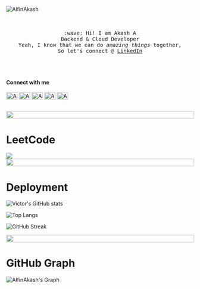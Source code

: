 <!------------------------------------------------------------------------------------Introduction--------------------------------------------------------------------------------------------------->


<!----

<h1 align="center">Hi <img src="https://raw.githubusercontent.com/ABSphreak/ABSphreak/master/gifs/Hi.gif" width="30px">, I'm Akash A</h1>

--->
<!---
<p align="center">
<a href="https://github.com/Ratheshan03/readme-typing-svg"><img src="https://readme-typing-svg.herokuapp.com?lines=Software+Developer;Java+Developer;MERN+Stack+Developer;Data+Analyst&center=true&width=500&height=50"></a>
</p>
----->
<!------------------- <p align="center">
<img align="center" alt="Coding" width="200" src="https://user-images.githubusercontent.com/74038190/229223263-cf2e4b07-2615-4f87-9c38-e37600f8381a.gif"/>
</p>------------------>
<p align="left"> <img src="https://komarev.com/ghpvc/?username=AlfinAkash&label=Profile%20views&color=0e75b6&style=flat" alt="AlfinAkash" /> </p>



 <p align="center">
  <br><br>
  <samp>
    :wave: Hi! I am Akash A
    <br>Backend & Cloud Developer
      <br>Yeah, I know that we can do <em>amazing things</em> together,
      <br>So let's connect @ <a href="https://linkedin.com/in/AlfinAkash">LinkedIn</a><br>
      <br>
   <!---
   <img src="https://github.com/" width="300px" align="center">
   ---->
    <br><br>
  </samp>
</p>



<!----
- I have a strong enthusiasm for exploring new technologies and expanding my knowledge in various areas.
- I’m looking to collaborate on open-source projects.
----->



 #### Connect with me
<p align="left">
<a href="https://linkedin.com/in/AlfinAkash" target="blank"><img align="center" src="https://raw.githubusercontent.com/rahuldkjain/github-profile-readme-generator/master/src/images/icons/Social/linked-in-alt.svg" alt="AlfinAkash" height="20" width="30" /></a>
<a href="https://x.com/AlfinAkash" target="blank"><img align="center" src="https://raw.githubusercontent.com/rahuldkjain/github-profile-readme-generator/master/src/images/icons/Social/twitter.svg" alt="AlfinAkash" height="20" width="30" /></a>
<a href="https://github.com/AlfinAkash" target="blank"><img align="center" src="https://raw.githubusercontent.com/rahuldkjain/github-profile-readme-generator/master/src/images/icons/Social/github.svg" alt="AlfinAkash" height="20" width="30" /></a>
<a href="https://instagram.com/a.alfinakash" target="blank"><img align="center" src="https://raw.githubusercontent.com/rahuldkjain/github-profile-readme-generator/master/src/images/icons/Social/instagram.svg" alt="Akash" height="20" width="30" /></a>
<a href="https://youtube.com/@alfinakash" target="blank"><img align="center" src="https://raw.githubusercontent.com/rahuldkjain/github-profile-readme-generator/master/src/images/icons/Social/youtube.svg" alt="AlfinAkash" height="20" width="30" /></a>
</p>
<br>


<img src="https://i.imgur.com/dBaSKWF.gif" height="20" width="100%">

<!------------------------------------------------------------------------------------Skills--------------------------------------------------------------------------------------------------->

<!------
# Languages and Tools 

<p align="left">
<img src="https://skillicons.dev/icons?i=c,cpp,java,cs,python,html,css,sass,tailwind,bootstrap,js,jquery,ts,vite,react,angular,dotnet,nodejs,npm,express,mongodb,mysql,postman,aws,docker,linux,git,github,gitlab,pycharm,vscode,eclipse,arduino,vercel,ubuntu,windows&perline=10" />
  </a>
</p>


<img src="https://i.imgur.com/dBaSKWF.gif" height="20" width="100%">

------>

<!------------------------------------------------------------------------------------LeetCode--------------------------------------------------------------------------------------------------->


# LeetCode

<a href="https://leetcode.com/AlfinAkash/">
    <img src="https://leetcard.jacoblin.cool/AlfinAkash?theme=dark&font=Goldman&ext=activityy"></img>
<a>

 
<img src="https://i.imgur.com/dBaSKWF.gif" height="20" width="100%">

<!------------------------------------------------------------------------------------ Deployment and Stats--------------------------------------------------------------------------------------------------->


# Deployment

![Victor's GitHub stats](https://github-readme-stats-sigma-five.vercel.app/api?username=AlfinAkash&show_icons=true&theme=tokyonight)     

![Top Langs](https://github-readme-stats.vercel.app/api/top-langs/?username=AlfinAkash&theme=tokyonight&hide=html&layout=compact) 

![GitHub Streak](https://github-readme-streak-stats-phi-silk.vercel.app/?user=AlfinAkash&theme=tokyonight)



<img src="https://i.imgur.com/dBaSKWF.gif" height="20" width="100%">

<!------------------------------------------------------------------------------------Github Graph--------------------------------------------------------------------------------------------------->



# GitHub Graph 
![AlfinAkash's Graph](https://github-readme-activity-graph.vercel.app/graph?username=AlfinAkash&custom_title=%20AlfinAkash's%20GitHub%20Activity%20Graph&bg_color=0D1117&color=7F3FBF&line=7F3FBF&point=7F3FBF&area_color=FFFFFF&title_color=FFFFFF&area=true)


















   


